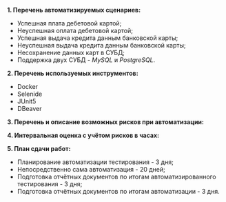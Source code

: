 **1. Перечень автоматизируемых сценариев:**
- Успешная плата дебетовой картой;
- Неуспешная оплата дебетовой картой; 
- Успешная выдача кредита данным банковской карты;
- Неуспешная выдача кредита данным банковской карты;
- Несохранение данных карт в СУБД;
- Поддержка двух СУБД - _MySQL_ и _PostgreSQL_. 

**2. Перечень используемых инструментов:**
- Docker 
- Selenide
- JUnit5
- DBeaver 

**3. Перечень и описание возможных рисков при автоматизации:**

**4. Интервальная оценка с учётом рисков в часах:**

**5. План сдачи работ:**
- Планирование автоматизации тестирования - 3 дня;
- Непосредственно сама автоматизация - 20 дней; 
- Подготовка отчётных документов по итогам автоматизированного тестирования - 3 дня;
- Подготовка отчётных документов по итогам автоматизации - 3 дня.